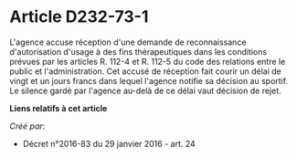 # Article D232-73-1

L'agence accuse réception d'une demande de reconnaissance d'autorisation d'usage à des fins thérapeutiques dans les
conditions prévues par les articles R. 112-4 et R. 112-5 du code des relations entre le public et l'administration. Cet
accusé de réception fait courir un délai de vingt et un jours francs dans lequel l'agence notifie sa décision au sportif. Le
silence gardé par l'agence au-delà de ce délai vaut décision de rejet.

**Liens relatifs à cet article**

_Créé par_:

  - Décret n°2016-83 du 29 janvier 2016 - art. 24
